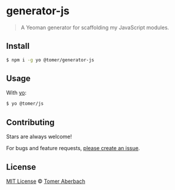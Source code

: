 # generator-js

> A Yeoman generator for scaffolding my JavaScript modules.

## Install

```sh
$ npm i -g yo @tomer/generator-js
```

## Usage

With [yo](https://github.com/yeoman/yo):

```sh
$ yo @tomer/js
```

## Contributing

Stars are always welcome!

For bugs and feature requests, [please create an issue](https://github.com/TomerAberbach/generator-js/issues/new).

## License

[MIT License](https://github.com/TomerAberbach/generator-js/blob/main/license) © [Tomer Aberbach](https://github.com/TomerAberbach)
